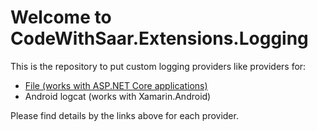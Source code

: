 # Welcome to CodeWithSaar.Extensions.Logging

This is the repository to put custom logging providers like providers for:

* [File (works with ASP.NET Core applications)](./CodeWithSaar.Extensions.Logging.File/Readme.MD)
* Android logcat (works with Xamarin.Android)

Please find details by the links above for each provider.